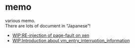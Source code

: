 # memo
various memo.  
There are lots of  document in “Japanese”!  
* [WIP:RE-injection of page-fault on xen](hv/re-inject-pf-xen.md)
* [WIP:Introduction about vm_entry_interruption_information](hv/vm_entry_interruption_information.md)
